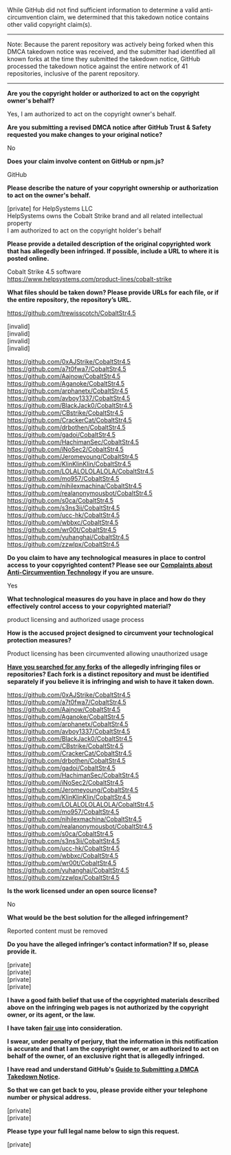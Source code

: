 While GitHub did not find sufficient information to determine a valid anti-circumvention claim, we determined that this takedown notice contains other valid copyright claim(s).

---

Note: Because the parent repository was actively being forked when this DMCA takedown notice was received, and the submitter had identified all known forks at the time they submitted the takedown notice, GitHub processed the takedown notice against the entire network of 41 repositories, inclusive of the parent repository.

---

**Are you the copyright holder or authorized to act on the copyright owner's behalf?**

Yes, I am authorized to act on the copyright owner's behalf.

**Are you submitting a revised DMCA notice after GitHub Trust & Safety requested you make changes to your original notice?**

No

**Does your claim involve content on GitHub or npm.js?**

GitHub

**Please describe the nature of your copyright ownership or authorization to act on the owner's behalf.**

[private] for HelpSystems LLC  
HelpSystems owns the Cobalt Strike brand and all related intellectual property  
I am authorized to act on the copyright holder's behalf

**Please provide a detailed description of the original copyrighted work that has allegedly been infringed. If possible, include a URL to where it is posted online.**

Cobalt Strike 4.5 software  
https://www.helpsystems.com/product-lines/cobalt-strike

**What files should be taken down? Please provide URLs for each file, or if the entire repository, the repository’s URL.**

https://github.com/trewisscotch/CobaltStr4.5  

[invalid]  
[invalid]  
[invalid]  
[invalid]

https://github.com/0xAJStrike/CobaltStr4.5  
https://github.com/a7t0fwa7/CobaltStr4.5  
https://github.com/Aajnow/CobaltStr4.5  
https://github.com/Aganoke/CobaltStr4.5  
https://github.com/arphanetx/CobaltStr4.5  
https://github.com/avboy1337/CobaltStr4.5  
https://github.com/BlackJack0/CobaltStr4.5  
https://github.com/CBstrike/CobaltStr4.5  
https://github.com/CrackerCat/CobaltStr4.5  
https://github.com/drbothen/CobaltStr4.5  
https://github.com/gadoi/CobaltStr4.5  
https://github.com/HachimanSec/CobaltStr4.5  
https://github.com/iNoSec2/CobaltStr4.5  
https://github.com/Jeromeyoung/CobaltStr4.5  
https://github.com/KlinKlinKlin/CobaltStr4.5  
https://github.com/LOLALOLOLALOLA/CobaltStr4.5  
https://github.com/mo957/CobaltStr4.5  
https://github.com/nihilexmachina/CobaltStr4.5  
https://github.com/realanonymousbot/CobaltStr4.5  
https://github.com/s0ca/CobaltStr4.5  
https://github.com/s3ns3ii/CobaltStr4.5  
https://github.com/ucc-hk/CobaltStr4.5  
https://github.com/wbbxc/CobaltStr4.5  
https://github.com/wr00t/CobaltStr4.5  
https://github.com/yuhanghai/CobaltStr4.5  
https://github.com/zzwlpx/CobaltStr4.5

**Do you claim to have any technological measures in place to control access to your copyrighted content? Please see our <a href="https://docs.github.com/articles/guide-to-submitting-a-dmca-takedown-notice#complaints-about-anti-circumvention-technology">Complaints about Anti-Circumvention Technology</a> if you are unsure.**

Yes

**What technological measures do you have in place and how do they effectively control access to your copyrighted material?**

product licensing and authorized usage process

**How is the accused project designed to circumvent your technological protection measures?**

Product licensing has been circumvented allowing unauthorized usage

**<a href="https://docs.github.com/articles/dmca-takedown-policy#b-what-about-forks-or-whats-a-fork">Have you searched for any forks</a> of the allegedly infringing files or repositories? Each fork is a distinct repository and must be identified separately if you believe it is infringing and wish to have it taken down.**

https://github.com/0xAJStrike/CobaltStr4.5  
https://github.com/a7t0fwa7/CobaltStr4.5  
https://github.com/Aajnow/CobaltStr4.5  
https://github.com/Aganoke/CobaltStr4.5  
https://github.com/arphanetx/CobaltStr4.5  
https://github.com/avboy1337/CobaltStr4.5  
https://github.com/BlackJack0/CobaltStr4.5  
https://github.com/CBstrike/CobaltStr4.5  
https://github.com/CrackerCat/CobaltStr4.5  
https://github.com/drbothen/CobaltStr4.5  
https://github.com/gadoi/CobaltStr4.5  
https://github.com/HachimanSec/CobaltStr4.5  
https://github.com/iNoSec2/CobaltStr4.5  
https://github.com/Jeromeyoung/CobaltStr4.5  
https://github.com/KlinKlinKlin/CobaltStr4.5  
https://github.com/LOLALOLOLALOLA/CobaltStr4.5  
https://github.com/mo957/CobaltStr4.5  
https://github.com/nihilexmachina/CobaltStr4.5  
https://github.com/realanonymousbot/CobaltStr4.5  
https://github.com/s0ca/CobaltStr4.5  
https://github.com/s3ns3ii/CobaltStr4.5  
https://github.com/ucc-hk/CobaltStr4.5  
https://github.com/wbbxc/CobaltStr4.5  
https://github.com/wr00t/CobaltStr4.5  
https://github.com/yuhanghai/CobaltStr4.5  
https://github.com/zzwlpx/CobaltStr4.5

**Is the work licensed under an open source license?**

No

**What would be the best solution for the alleged infringement?**

Reported content must be removed

**Do you have the alleged infringer’s contact information? If so, please provide it.**

[private]    
[private]  
[private]  
[private]

**I have a good faith belief that use of the copyrighted materials described above on the infringing web pages is not authorized by the copyright owner, or its agent, or the law.**

**I have taken <a href="https://www.lumendatabase.org/topics/22">fair use</a> into consideration.**

**I swear, under penalty of perjury, that the information in this notification is accurate and that I am the copyright owner, or am authorized to act on behalf of the owner, of an exclusive right that is allegedly infringed.**

**I have read and understand GitHub's <a href="https://docs.github.com/articles/guide-to-submitting-a-dmca-takedown-notice/">Guide to Submitting a DMCA Takedown Notice</a>.**

**So that we can get back to you, please provide either your telephone number or physical address.**

[private]  
[private]

**Please type your full legal name below to sign this request.**

[private]
